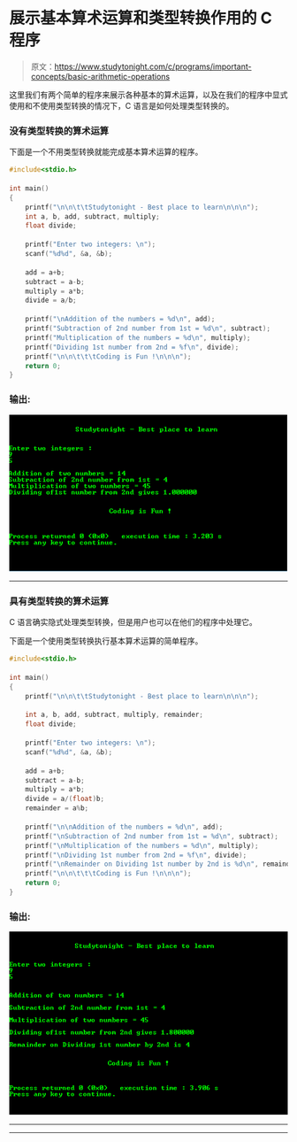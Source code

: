 # 展示基本算术运算和类型转换作用的 C 程序

> 原文：<https://www.studytonight.com/c/programs/important-concepts/basic-arithmetic-operations>

这里我们有两个简单的程序来展示各种基本的算术运算，以及在我们的程序中显式使用和不使用类型转换的情况下，C 语言是如何处理类型转换的。

### 没有类型转换的算术运算

下面是一个不用类型转换就能完成基本算术运算的程序。

```cpp
#include<stdio.h>

int main()
{
    printf("\n\n\t\tStudytonight - Best place to learn\n\n\n");
    int a, b, add, subtract, multiply;
    float divide;

    printf("Enter two integers: \n");
    scanf("%d%d", &a, &b);

    add = a+b;
    subtract = a-b;
    multiply = a*b;
    divide = a/b;

    printf("\nAddition of the numbers = %d\n", add);
    printf("Subtraction of 2nd number from 1st = %d\n", subtract);
    printf("Multiplication of the numbers = %d\n", multiply);
    printf("Dividing 1st number from 2nd = %f\n", divide);
    printf("\n\n\t\t\tCoding is Fun !\n\n\n");
    return 0;
}
```

### 输出:

![Program output for basic Arithmetic Operations without Typecasting](img/2a7ea5623b7da3a78e16df54428d5665.png)

* * *

### 具有类型转换的算术运算

C 语言确实隐式处理类型转换，但是用户也可以在他们的程序中处理它。

下面是一个使用类型转换执行基本算术运算的简单程序。

```cpp
#include<stdio.h>

int main()
{
    printf("\n\n\t\tStudytonight - Best place to learn\n\n\n");

    int a, b, add, subtract, multiply, remainder;
    float divide;

    printf("Enter two integers: \n");
    scanf("%d%d", &a, &b);

    add = a+b;
    subtract = a-b;
    multiply = a*b;
    divide = a/(float)b;
    remainder = a%b;

    printf("\n\nAddition of the numbers = %d\n", add);
    printf("\nSubtraction of 2nd number from 1st = %d\n", subtract);
    printf("\nMultiplication of the numbers = %d\n", multiply);
    printf("\nDividing 1st number from 2nd = %f\n", divide);
    printf("\nRemainder on Dividing 1st number by 2nd is %d\n", remainder);
    printf("\n\n\t\t\tCoding is Fun !\n\n\n");
    return 0;
}
```

### 输出:

![C Program output for Arithmetic Operations with Typecasting](img/9e600fafd753dfbf85773f8b53834d7e.png)

* * *

* * *